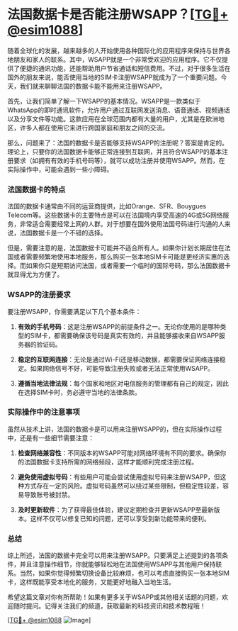 # 法国数据卡是否能注册WSAPP？[[TG💪+ @esim1088](https://t.me/s/esim1088)]

随着全球化的发展，越来越多的人开始使用各种国际化的应用程序来保持与世界各地朋友和家人的联系。其中，WSAPP就是一个非常受欢迎的应用程序。它不仅提供了便捷的通讯功能，还能帮助用户节省通话和短信费用。不过，对于很多生活在国外的朋友来说，能否使用当地的SIM卡注册WSAPP就成为了一个重要问题。今天，我们就来聊聊法国的数据卡能不能用来注册WSAPP。

首先，让我们简单了解一下WSAPP的基本情况。WSAPP是一款类似于WhatsApp的即时通讯软件，允许用户通过互联网发送消息、语音通话、视频通话以及分享文件等功能。这款应用在全球范围内都有大量的用户，尤其是在欧洲地区，许多人都在使用它来进行跨国家庭和朋友之间的交流。

那么，问题来了：法国的数据卡是否能够支持WSAPP的注册呢？答案是肯定的。理论上，只要你的法国数据卡能够正常连接到互联网，并且符合WSAPP的基本注册要求（如拥有有效的手机号码等），就可以成功注册并使用WSAPP。然而，在实际操作中，可能会遇到一些小障碍。

### 法国数据卡的特点

法国的数据卡通常由不同的运营商提供，比如Orange、SFR、Bouygues Telecom等。这些数据卡的主要特点是可以在法国境内享受高速的4G或5G网络服务，非常适合需要经常上网的人群。对于想要在国外使用法国号码进行沟通的人来说，法国数据卡是一个不错的选择。

但是，需要注意的是，法国数据卡可能并不适合所有人。如果你计划长期居住在法国或者需要频繁地使用本地服务，那么购买一张本地SIM卡可能是更经济实惠的选择。而如果你只是短期访问法国，或者需要一个临时的国际号码，那么法国数据卡就显得尤为方便了。

### WSAPP的注册要求

要注册WSAPP，你需要满足以下几个基本条件：

1. **有效的手机号码**：这是注册WSAPP的前提条件之一。无论你使用的是哪种类型的SIM卡，都需要确保该号码是真实有效的，并且能够接收来自WSAPP服务器的验证码。

2. **稳定的互联网连接**：无论是通过Wi-Fi还是移动数据，都需要保证网络连接稳定。如果网络信号不好，可能导致注册失败或者无法正常使用WSAPP。

3. **遵循当地法律法规**：每个国家和地区对电信服务的管理都有自己的规定，因此在选择SIM卡时，务必遵守当地的法律条款。

### 实际操作中的注意事项

虽然从技术上讲，法国的数据卡是可以用来注册WSAPP的，但在实际操作过程中，还是有一些细节需要注意：

1. **检查网络兼容性**：不同版本的WSAPP可能对网络环境有不同的要求。确保你的法国数据卡支持所需的网络频段，这样才能顺利完成注册过程。

2. **避免使用虚拟号码**：有些用户可能会尝试使用虚拟号码来注册WSAPP，但这种方式存在一定的风险。虚拟号码虽然可以绕过某些限制，但稳定性较差，容易导致账号被封禁。

3. **及时更新软件**：为了获得最佳体验，建议定期检查并更新WSAPP至最新版本。这样不仅可以修复已知的问题，还可以享受到新功能带来的便利。

### 总结

综上所述，法国的数据卡完全可以用来注册WSAPP。只要满足上述提到的各项条件，并且注意操作细节，你就能够轻松地在法国使用WSAPP与其他用户保持联系。当然，如果你觉得频繁切换设备比较麻烦，也可以考虑直接购买一张本地SIM卡，这样既能享受本地化的服务，又能更好地融入当地生活。

希望这篇文章对你有所帮助！如果有更多关于WSAPP或其他相关话题的问题，欢迎随时提问。记得关注我们的频道，获取最新的科技资讯和技术教程哦！

[[TG💪+ @esim1088](https://t.me/s/esim1088) ![Image](https://i.postimg.cc/4NQfJmqS/Snipaste-2025-05-13-00-14-12.png)]